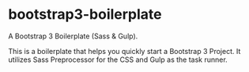 # bootstrap3-boilerplate
A Bootstrap 3 Boilerplate (Sass &amp; Gulp).

This is a boilerplate that helps you quickly start a Bootstrap 3 Project.
It utilizes Sass Preprocessor for the CSS and Gulp as the task runner.

